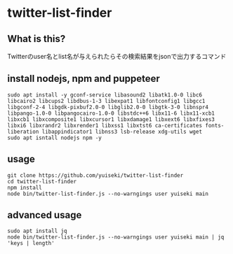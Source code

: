# twitter-list-finder


## What is this?
Twitterのuser名とlist名が与えられたらその検索結果をjsonで出力するコマンド


## install nodejs, npm and puppeteer
```
sudo apt install -y gconf-service libasound2 libatk1.0-0 libc6 libcairo2 libcups2 libdbus-1-3 libexpat1 libfontconfig1 libgcc1 libgconf-2-4 libgdk-pixbuf2.0-0 libglib2.0-0 libgtk-3-0 libnspr4 libpango-1.0-0 libpangocairo-1.0-0 libstdc++6 libx11-6 libx11-xcb1 libxcb1 libxcomposite1 libxcursor1 libxdamage1 libxext6 libxfixes3 libxi6 libxrandr2 libxrender1 libxss1 libxtst6 ca-certificates fonts-liberation libappindicator1 libnss3 lsb-release xdg-utils wget
sudo apt isntall nodejs npm -y
```

## usage
```
git clone https://github.com/yuiseki/twitter-list-finder
cd twitter-list-finder
npm install
node bin/twitter-list-finder.js --no-warngings user yuiseki main
```

## advanced usage
```
sudo apt install jq
node bin/twitter-list-finder.js --no-warngings user yuiseki main | jq 'keys | length'
```